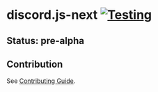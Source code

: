 # discord.js-next [![Testing](https://github.com/discordjs/discord.js-next/workflows/Testing/badge.svg?branch=master)](https://github.com/discordjs/discord.js-next/actions?query=workflow%3ATesting)

## Status: pre-alpha

## Contribution

See [Contributing Guide](https://github.com/discordjs/discord.js-next/blob/master/.github/CONTRIBUTING.md).
